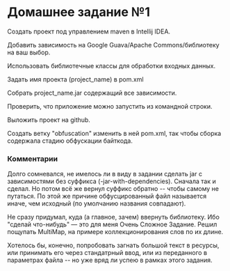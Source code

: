 # Домашнее задание №1

Создать проект под управлением maven в Intellij IDEA.

Добавить зависимость на Google Guava/Apache Commons/библиотеку на ваш выбор.

Использовать библиотечные классы для обработки входных данных.

Задать имя проекта (project_name) в pom.xml

Собрать project_name.jar содержащий все зависимости.

Проверить, что приложение можно запустить из командной строки.

Выложить проект на github.

Создать ветку "obfuscation" изменить в ней pom.xml, так чтобы сборка содержала стадию обфускации байткода.

### Комментарии

Долго сомневался, не имелось ли в виду в задании сделать jar с зависимостями без суффикса (-jar-with-dependencies). Сначала так и сделал. Но потом всё же вернул суффикс обратно -- чтобы самому не путаться. По этой же причине обфусцированный файл называется иначе, чем исходный (по умолчанию названия совпадают).

Не сразу придумал, куда (а главное, зачем) ввернуть библиотеку. Ибо "сделай что-нибудь" — это для меня Очень Сложное Задание. Решил пощупать MultiMap, на примере коллекционирования слов по их длине.

Хотелось бы, конечно, попробовать загнать большой текст в ресурсы, или принимать его через стандатрный ввод, или из переданного в параметрах файла -- но уже вряд ли успею в рамках этого задания.
